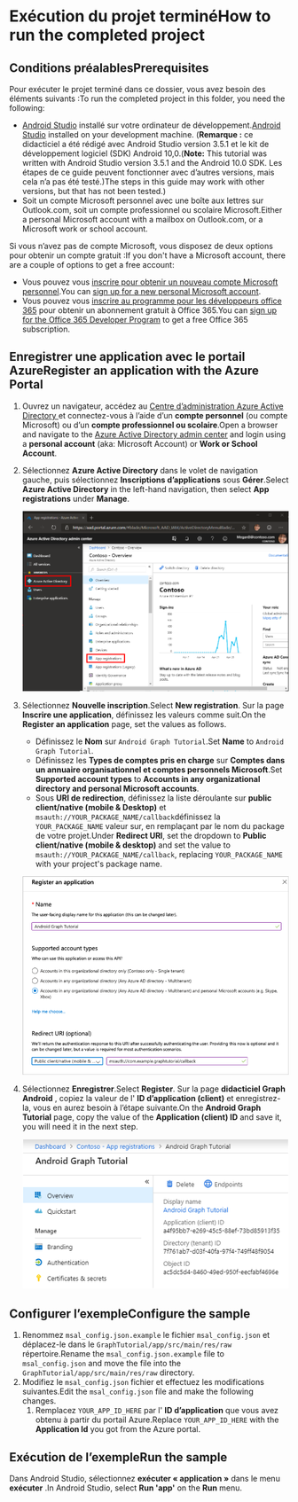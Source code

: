 # <a name="how-to-run-the-completed-project"></a><span data-ttu-id="b6497-101">Exécution du projet terminé</span><span class="sxs-lookup"><span data-stu-id="b6497-101">How to run the completed project</span></span>

## <a name="prerequisites"></a><span data-ttu-id="b6497-102">Conditions préalables</span><span class="sxs-lookup"><span data-stu-id="b6497-102">Prerequisites</span></span>

<span data-ttu-id="b6497-103">Pour exécuter le projet terminé dans ce dossier, vous avez besoin des éléments suivants :</span><span class="sxs-lookup"><span data-stu-id="b6497-103">To run the completed project in this folder, you need the following:</span></span>

- <span data-ttu-id="b6497-104">[Android Studio](https://developer.android.com/studio/) installé sur votre ordinateur de développement.</span><span class="sxs-lookup"><span data-stu-id="b6497-104">[Android Studio](https://developer.android.com/studio/) installed on your development machine.</span></span> <span data-ttu-id="b6497-105">(**Remarque :** ce didacticiel a été rédigé avec Android Studio version 3.5.1 et le kit de développement logiciel (SDK) Android 10,0.</span><span class="sxs-lookup"><span data-stu-id="b6497-105">(**Note:** This tutorial was written with Android Studio version 3.5.1 and the Android 10.0 SDK.</span></span> <span data-ttu-id="b6497-106">Les étapes de ce guide peuvent fonctionner avec d’autres versions, mais cela n’a pas été testé.)</span><span class="sxs-lookup"><span data-stu-id="b6497-106">The steps in this guide may work with other versions, but that has not been tested.)</span></span>
- <span data-ttu-id="b6497-107">Soit un compte Microsoft personnel avec une boîte aux lettres sur Outlook.com, soit un compte professionnel ou scolaire Microsoft.</span><span class="sxs-lookup"><span data-stu-id="b6497-107">Either a personal Microsoft account with a mailbox on Outlook.com, or a Microsoft work or school account.</span></span>

<span data-ttu-id="b6497-108">Si vous n’avez pas de compte Microsoft, vous disposez de deux options pour obtenir un compte gratuit :</span><span class="sxs-lookup"><span data-stu-id="b6497-108">If you don't have a Microsoft account, there are a couple of options to get a free account:</span></span>

- <span data-ttu-id="b6497-109">Vous pouvez vous [inscrire pour obtenir un nouveau compte Microsoft personnel](https://signup.live.com/signup?wa=wsignin1.0&rpsnv=12&ct=1454618383&rver=6.4.6456.0&wp=MBI_SSL_SHARED&wreply=https://mail.live.com/default.aspx&id=64855&cbcxt=mai&bk=1454618383&uiflavor=web&uaid=b213a65b4fdc484382b6622b3ecaa547&mkt=E-US&lc=1033&lic=1).</span><span class="sxs-lookup"><span data-stu-id="b6497-109">You can [sign up for a new personal Microsoft account](https://signup.live.com/signup?wa=wsignin1.0&rpsnv=12&ct=1454618383&rver=6.4.6456.0&wp=MBI_SSL_SHARED&wreply=https://mail.live.com/default.aspx&id=64855&cbcxt=mai&bk=1454618383&uiflavor=web&uaid=b213a65b4fdc484382b6622b3ecaa547&mkt=E-US&lc=1033&lic=1).</span></span>
- <span data-ttu-id="b6497-110">Vous pouvez vous [inscrire au programme pour les développeurs office 365](https://developer.microsoft.com/office/dev-program) pour obtenir un abonnement gratuit à Office 365.</span><span class="sxs-lookup"><span data-stu-id="b6497-110">You can [sign up for the Office 365 Developer Program](https://developer.microsoft.com/office/dev-program) to get a free Office 365 subscription.</span></span>

## <a name="register-an-application-with-the-azure-portal"></a><span data-ttu-id="b6497-111">Enregistrer une application avec le portail Azure</span><span class="sxs-lookup"><span data-stu-id="b6497-111">Register an application with the Azure Portal</span></span>

1. <span data-ttu-id="b6497-112">Ouvrez un navigateur, accédez au [Centre d’administration Azure Active Directory ](https://aad.portal.azure.com) et connectez-vous à l’aide d’un **compte personnel** (ou compte Microsoft) ou d’un **compte professionnel ou scolaire**.</span><span class="sxs-lookup"><span data-stu-id="b6497-112">Open a browser and navigate to the [Azure Active Directory admin center](https://aad.portal.azure.com) and login using a **personal account** (aka: Microsoft Account) or **Work or School Account**.</span></span>

1. <span data-ttu-id="b6497-113">Sélectionnez **Azure Active Directory** dans le volet de navigation gauche, puis sélectionnez **Inscriptions d’applications** sous **Gérer**.</span><span class="sxs-lookup"><span data-stu-id="b6497-113">Select **Azure Active Directory** in the left-hand navigation, then select **App registrations** under **Manage**.</span></span>

    ![<span data-ttu-id="b6497-114">Capture d’écran des inscriptions d’application</span><span class="sxs-lookup"><span data-stu-id="b6497-114">A screenshot of the App registrations</span></span> ](../../tutorial/images/aad-portal-app-registrations.png)

1. <span data-ttu-id="b6497-115">Sélectionnez **Nouvelle inscription**.</span><span class="sxs-lookup"><span data-stu-id="b6497-115">Select **New registration**.</span></span> <span data-ttu-id="b6497-116">Sur la page **Inscrire une application**, définissez les valeurs comme suit.</span><span class="sxs-lookup"><span data-stu-id="b6497-116">On the **Register an application** page, set the values as follows.</span></span>

    - <span data-ttu-id="b6497-117">Définissez le **Nom** sur `Android Graph Tutorial`.</span><span class="sxs-lookup"><span data-stu-id="b6497-117">Set **Name** to `Android Graph Tutorial`.</span></span>
    - <span data-ttu-id="b6497-118">Définissez les **Types de comptes pris en charge** sur **Comptes dans un annuaire organisationnel et comptes personnels Microsoft**.</span><span class="sxs-lookup"><span data-stu-id="b6497-118">Set **Supported account types** to **Accounts in any organizational directory and personal Microsoft accounts**.</span></span>
    - <span data-ttu-id="b6497-119">Sous **URI de redirection**, définissez la liste déroulante sur **public client/native (mobile & Desktop)** et `msauth://YOUR_PACKAGE_NAME/callback`définissez la `YOUR_PACKAGE_NAME` valeur sur, en remplaçant par le nom du package de votre projet.</span><span class="sxs-lookup"><span data-stu-id="b6497-119">Under **Redirect URI**, set the dropdown to **Public client/native (mobile & desktop)** and set the value to `msauth://YOUR_PACKAGE_NAME/callback`, replacing `YOUR_PACKAGE_NAME` with your project's package name.</span></span>

    ![Capture d’écran de la page inscrire une application](../../tutorial/images/aad-register-an-app.png)

1. <span data-ttu-id="b6497-121">Sélectionnez **Enregistrer**.</span><span class="sxs-lookup"><span data-stu-id="b6497-121">Select **Register**.</span></span> <span data-ttu-id="b6497-122">Sur la page **didacticiel Graph Android** , copiez la valeur de l' **ID d’application (client)** et enregistrez-la, vous en aurez besoin à l’étape suivante.</span><span class="sxs-lookup"><span data-stu-id="b6497-122">On the **Android Graph Tutorial** page, copy the value of the **Application (client) ID** and save it, you will need it in the next step.</span></span>

    ![Capture d’écran de l’ID d’application de la nouvelle inscription de l’application](../../tutorial/images/aad-application-id.png)

## <a name="configure-the-sample"></a><span data-ttu-id="b6497-124">Configurer l’exemple</span><span class="sxs-lookup"><span data-stu-id="b6497-124">Configure the sample</span></span>

1. <span data-ttu-id="b6497-125">Renommez `msal_config.json.example` le fichier `msal_config.json` et déplacez-le dans le `GraphTutorial/app/src/main/res/raw` répertoire.</span><span class="sxs-lookup"><span data-stu-id="b6497-125">Rename the `msal_config.json.example` file to `msal_config.json` and move the file into the `GraphTutorial/app/src/main/res/raw` directory.</span></span>
1. <span data-ttu-id="b6497-126">Modifiez le `msal_config.json` fichier et effectuez les modifications suivantes.</span><span class="sxs-lookup"><span data-stu-id="b6497-126">Edit the `msal_config.json` file and make the following changes.</span></span>
    1. <span data-ttu-id="b6497-127">Remplacez `YOUR_APP_ID_HERE` par l' **ID d’application** que vous avez obtenu à partir du portail Azure.</span><span class="sxs-lookup"><span data-stu-id="b6497-127">Replace `YOUR_APP_ID_HERE` with the **Application Id** you got from the Azure portal.</span></span>

## <a name="run-the-sample"></a><span data-ttu-id="b6497-128">Exécution de l’exemple</span><span class="sxs-lookup"><span data-stu-id="b6497-128">Run the sample</span></span>

<span data-ttu-id="b6497-129">Dans Android Studio, sélectionnez **exécuter « application »** dans le menu **exécuter** .</span><span class="sxs-lookup"><span data-stu-id="b6497-129">In Android Studio, select **Run 'app'** on the **Run** menu.</span></span>
